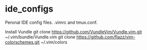# ide_configs
Peronal IDE config files.  .vimrc and tmux.conf.

Install Vundle
git clone https://github.com/VundleVim/Vundle.vim.git ~/.vim/bundle/Vundle.vim
git clone https://github.com/flazz/vim-colorschemes.git ~/.vim/colors


